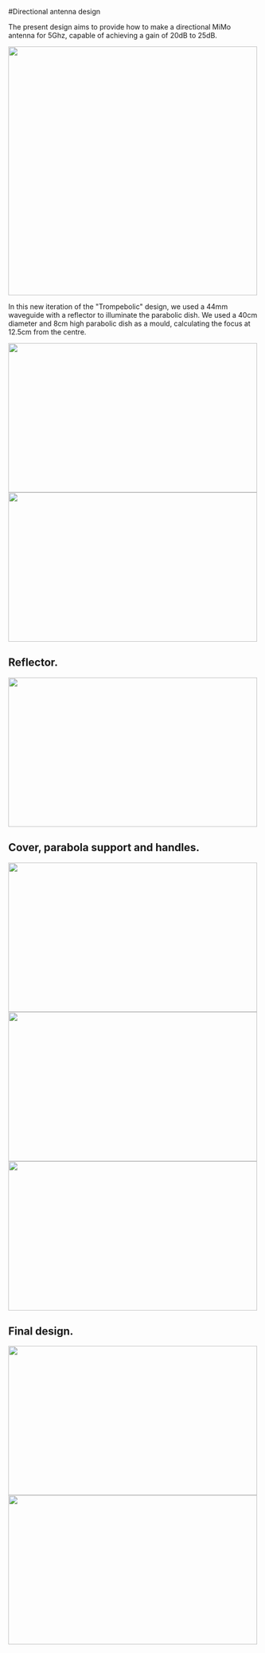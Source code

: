 <!--
SPDX-FileCopyrightText: 2023 Tecnología de Raíz <tecnologiaderaiz@disroot.org
SPDX-FileCopyrightText: 2023 Tecnología de Raíz <tecnologiaderaiz@disroot.org>

SPDX-License-Identifier: CC-BY-NC-4.0
-->

#Directional antenna design

The present design aims to provide how to make a directional MiMo antenna for 5Ghz, capable of achieving a gain of 20dB to 25dB.

<img src="https://i.imgur.com/ubGm5SP.png" width="500" height="500">



In this new iteration of the "Trompebolic" design, we used a 44mm waveguide with a reflector to illuminate the parabolic dish.
We used a 40cm diameter and 8cm high parabolic dish as a mould, calculating the focus at 12.5cm from the centre.


<img src="https://i.imgur.com/O40ktXq.png" width="500" height="300"> <img src="https://i.imgur.com/r7B7nDr.png" width="500" height="300">



## Reflector.

<img src="https://i.imgur.com/sjcB1Ct.png" width="500" height="300">


## Cover, parabola support and handles.

<img src="https://i.imgur.com/uCBFa1C.png" width="500" height="300">


<img src="https://i.imgur.com/I7ZMRJ2.png" width="500" height="300">


<img src="https://i.imgur.com/ivvFrU9.png" width="500" height="300">


## Final design.


<img src="https://i.imgur.com/H1Ysg9e.png" width="500" height="300">


<img src="https://i.imgur.com/i42kOdD.png" width="500" height="300">
